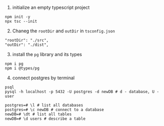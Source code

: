 1. initialize an empty typescript project
```
npm init -y
npx tsc --init
```

2. Chaneg the `rootDir` and `outDir` in `tsconfig.json`
```
"rootDir": "./src",
"outDir": "./dist",
```

3. install the `pg` library and its types
```
npm i pg
npm i @types/pg
```

4. connect postgres by terminal
```
psql
pysql -h localhost -p 5432 -U postgres -d newDB # d - database, U - user
```
```
postgres=# \l # list all databases
postgres=# \c newDB # connect to a database
newDB=# \dt # list all tables
newDB=# \d users # describe a table

```